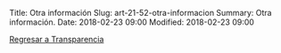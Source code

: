 Title: Otra información
Slug: art-21-52-otra-informacion
Summary: Otra información.
Date: 2018-02-23 09:00
Modified: 2018-02-23 09:00


[Regresar a Transparencia]({filename}/transparencia/transparencia.md)

